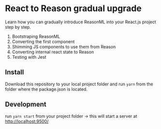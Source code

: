 # React to Reason gradual upgrade

Learn how you can gradually introduce ReasonML into your React.js project step by step.

1. Bootstraping ReasonML
2. Converting the first component
3. Shimming JS components to use them from Reason
4. Converting internal react state to Reason
5. Testing with Jest

## Install
Download this repository to your local project folder and run `yarn` from the folder where the package.json is located.

## Development
run `yarn start` from your project folder -> this will start a server at [http://localhost:9500/](http://localhost:9500/)
